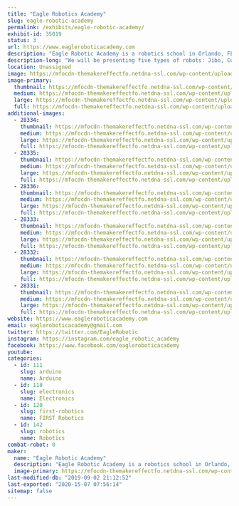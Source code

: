 ```yaml
---
title: "Eagle Robotics Academy"
slug: eagle-robotic-academy
permalink: /exhibits/eagle-robotic-academy/
exhibit-id: 35019
status: 3
url: https://www.eagleroboticacademy.com
description: "Eagle Robotic Academy is a robotics school in Orlando, FL. Come and visit us!"
description-long: "We will be presenting five types of robots: Jibo, Cognitoys Stemosaur, Marty, Meccano, Padbot and Stiquito and their high tech, uses and what they can do. There will be also a prize draw!"
location: Unassigned
image: https://mfocdn-themakereffectfo.netdna-ssl.com/wp-content/uploads/2018/10/Eagle-logo-final-FUNDO-BRANCO-180x180px-1.jpg
image-primary:
  thumbnail: https://mfocdn-themakereffectfo.netdna-ssl.com/wp-content/uploads/2018/10/Eagle-logo-final-FUNDO-BRANCO-180x180px-1-150x150.jpg
  medium: https://mfocdn-themakereffectfo.netdna-ssl.com/wp-content/uploads/2018/10/Eagle-logo-final-FUNDO-BRANCO-180x180px-1.jpg
  large: https://mfocdn-themakereffectfo.netdna-ssl.com/wp-content/uploads/2018/10/Eagle-logo-final-FUNDO-BRANCO-180x180px-1.jpg
  full: https://mfocdn-themakereffectfo.netdna-ssl.com/wp-content/uploads/2018/10/Eagle-logo-final-FUNDO-BRANCO-180x180px-1.jpg
additional-images:
  - 28334:
    thumbnail: https://mfocdn-themakereffectfo.netdna-ssl.com/wp-content/uploads/2018/10/meccano-gs15-150x150.jpg
    medium: https://mfocdn-themakereffectfo.netdna-ssl.com/wp-content/uploads/2018/10/meccano-gs15.jpg
    large: https://mfocdn-themakereffectfo.netdna-ssl.com/wp-content/uploads/2018/10/meccano-gs15.jpg
    full: https://mfocdn-themakereffectfo.netdna-ssl.com/wp-content/uploads/2018/10/meccano-gs15.jpg
  - 28335:
    thumbnail: https://mfocdn-themakereffectfo.netdna-ssl.com/wp-content/uploads/2018/10/Padbot-1-150x150.jpg
    medium: https://mfocdn-themakereffectfo.netdna-ssl.com/wp-content/uploads/2018/10/Padbot-1.jpg
    large: https://mfocdn-themakereffectfo.netdna-ssl.com/wp-content/uploads/2018/10/Padbot-1.jpg
    full: https://mfocdn-themakereffectfo.netdna-ssl.com/wp-content/uploads/2018/10/Padbot-1.jpg
  - 28336:
    thumbnail: https://mfocdn-themakereffectfo.netdna-ssl.com/wp-content/uploads/2018/10/Stiquito-1-150x150.jpg
    medium: https://mfocdn-themakereffectfo.netdna-ssl.com/wp-content/uploads/2018/10/Stiquito-1-300x246.jpg
    large: https://mfocdn-themakereffectfo.netdna-ssl.com/wp-content/uploads/2018/10/Stiquito-1.jpg
    full: https://mfocdn-themakereffectfo.netdna-ssl.com/wp-content/uploads/2018/10/Stiquito-1.jpg
  - 28333:
    thumbnail: https://mfocdn-themakereffectfo.netdna-ssl.com/wp-content/uploads/2018/10/Marty-2-150x150.jpg
    medium: https://mfocdn-themakereffectfo.netdna-ssl.com/wp-content/uploads/2018/10/Marty-2-300x208.jpg
    large: https://mfocdn-themakereffectfo.netdna-ssl.com/wp-content/uploads/2018/10/Marty-2.jpg
    full: https://mfocdn-themakereffectfo.netdna-ssl.com/wp-content/uploads/2018/10/Marty-2.jpg
  - 28332:
    thumbnail: https://mfocdn-themakereffectfo.netdna-ssl.com/wp-content/uploads/2018/10/jibo-1-150x150.jpg
    medium: https://mfocdn-themakereffectfo.netdna-ssl.com/wp-content/uploads/2018/10/jibo-1-300x295.jpg
    large: https://mfocdn-themakereffectfo.netdna-ssl.com/wp-content/uploads/2018/10/jibo-1.jpg
    full: https://mfocdn-themakereffectfo.netdna-ssl.com/wp-content/uploads/2018/10/jibo-1.jpg
  - 28331:
    thumbnail: https://mfocdn-themakereffectfo.netdna-ssl.com/wp-content/uploads/2018/10/Cognitoys-1-150x150.jpeg
    medium: https://mfocdn-themakereffectfo.netdna-ssl.com/wp-content/uploads/2018/10/Cognitoys-1-300x300.jpeg
    large: https://mfocdn-themakereffectfo.netdna-ssl.com/wp-content/uploads/2018/10/Cognitoys-1.jpeg
    full: https://mfocdn-themakereffectfo.netdna-ssl.com/wp-content/uploads/2018/10/Cognitoys-1.jpeg
website: https://www.eagleroboticacademy.com
email: eagleroboticacademy@gmail.com
twitter: https://twitter.com/EagleRobotic
instagram: https://instagram.com/eagle_robotic_academy
facebook: https://www.facebook.com/eagleroboticacademy
youtube: 
categories:
  - id: 111
    slug: arduino
    name: Arduino
  - id: 118
    slug: electronics
    name: Electronics
  - id: 120
    slug: first-robotics
    name: FIRST Robotics
  - id: 142
    slug: robotics
    name: Robotics
combat-robot: 0
maker:
  name: "Eagle Robotic Academy"
  description: "Eagle Robotic Academy is a robotics school in Orlando, FL."
  image-primary: https://mfocdn-themakereffectfo.netdna-ssl.com/wp-content/uploads/2018/10/Eagle-logo-final-FUNDO-BRANCO-180x180px.jpg
last-modified-db: "2019-09-02 21:12:52"
last-exported: "2020-15-07 07:56:14"
sitemap: false
---
```

